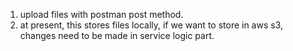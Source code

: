 1. upload files with postman post method.
2. at present, this stores files locally, if we want to store in aws s3, changes need to be made in service logic part.
